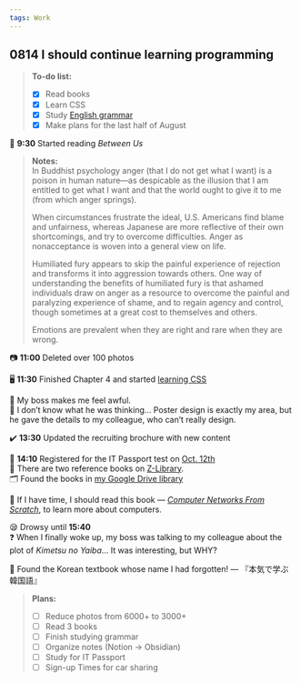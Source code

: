 ```yaml
---
tags: Work
---
```


## 0814 I should continue learning programming

>**To-do list:**
>- [x] Read books
>- [x] Learn CSS
>- [x] Study [English grammar](https://llwslc.github.io/grammar-club/content/Chapter09.htm)
>- [x] Make plans for the last half of August

📖 **9:30** Started reading *Between Us*
>**Notes:**  
>In Buddhist psychology anger (that I do not get what I want) is a poison in human nature—as despicable as the illusion that I am entitled to get what I want and that the world ought to give it to me (from which anger springs).
>
>When circumstances frustrate the ideal, U.S. Americans find blame and unfairness, whereas Japanese are more reflective of their own shortcomings, and try to overcome difficulties.
>Anger as nonacceptance is woven into a general view on life.
>
>Humiliated fury appears to skip the painful experience of rejection and transforms it into aggression towards others.
>One way of understanding the benefits of humiliated fury is that ashamed individuals draw on anger as a resource to overcome the painful and paralyzing experience of shame, and to regain agency and control, though sometimes at a great cost to themselves and others.
>
>Emotions are prevalent when they are right and rare when they are wrong.

📷 **11:00** Deleted over 100 photos

🖥️ **11:30** Finished Chapter 4 and started [learning CSS](https://www.runoob.com/css/css-text.html)

💭 My boss makes me feel awful.   
💢 I don’t know what he was thinking… Poster design is exactly my area, but he gave the details to my colleague, who can’t really design.

✔️ **13:30** Updated the recruiting brochure with new content

💯 **14:10** Registered for the IT Passport test on [Oct. 12th](https://calendar.app.google/3FuTuJaLoztQg9VVA)  
📗 There are two reference books on [Z-Library](https://1lib.sk/s/IT%E3%80%80%E3%83%91%E3%82%B9%E3%83%9D%E3%83%BC%E3%83%88?).  
🗂️ Found the books in [my Google Drive library](https://drive.google.com/drive/folders/19cYvsesxL8uWKUyWutgW8cSnY4wj0c5g?usp=sharing)

💭 If I have time, I should read this book — [*Computer Networks From Scratch*](https://www.networksfromscratch.com/1.html), to learn more about computers.

😪 Drowsy until **15:40**  
❓ When I finally woke up, my boss was talking to my colleague about the plot of *Kimetsu no Yaiba*… It was interesting, but WHY?

🤩 Found the Korean textbook whose name I had forgotten! — 『本気で学ぶ韓国語』

>**Plans:**  
>- [ ] Reduce photos from 6000+ to 3000+
>- [ ] Read 3 books
>- [ ] Finish studying grammar
>- [ ] Organize notes (Notion → Obsidian)
>- [ ] Study for IT Passport
>- [ ] Sign-up Times for car sharing

